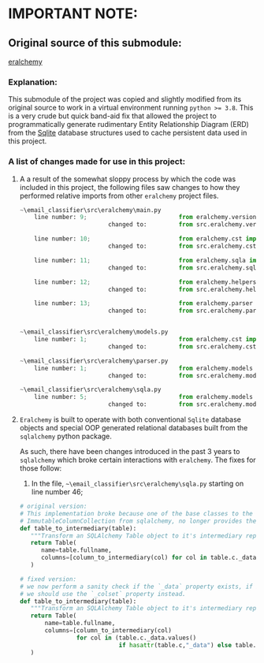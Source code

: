 IMPORTANT NOTE:
===
## Original source of this submodule: 
[eralchemy](https://github.com/Alexis-benoist/eralchemy)

### Explanation:
This submodule of the project was copied and slightly modified from its original source to work in a virtual environment running `python >= 3.8`.
This is a very crude but quick band-aid fix that allowed the project to programmatically generate rudimentary Entity Relationship Diagram (ERD) from the [Sqlite](https://www.sqlite.org/index.html) database structures used to cache persistent data used in this project. 

### A list of changes made for use in this project:

1) A a result of the somewhat sloppy process by which the code was included in this project, the following files saw changes to how they performed relative imports from other `eralchemy` project files.
   ```python
   ~\email_classifier\src\eralchemy\main.py
       line number: 9;                          from eralchemy.version import version as __version__
                            changed to:         from src.eralchemy.version import version as __version__
   
       line number: 10;                         from eralchemy.cst import GRAPH_BEGINNING
                            changed to:         from src.eralchemy.cst import GRAPH_BEGINNING
   
       line number: 11;                         from eralchemy.sqla import metadata_to_intermediary, declarative_to_intermediary, database_to_intermediary
                            changed to:         from src.eralchemy.sqla import metadata_to_intermediary, declarative_to_intermediary, database_to_intermediary
   
       line number: 12;                         from eralchemy.helpers import check_args
                            changed to:         from src.eralchemy.helpers import check_args
   
       line number: 13;                         from eralchemy.parser import markdown_file_to_intermediary, line_iterator_to_intermediary, ParsingException
                            changed to:         from src.eralchemy.parser import markdown_file_to_intermediary, line_iterator_to_intermediary, ParsingException
   
   
   ~\email_classifier\src\eralchemy\models.py
       line number: 1;                          from eralchemy.cst import TABLE, FONT_TAGS, ROW_TAGS
                            changed to:         from src.eralchemy.cst import TABLE, FONT_TAGS, ROW_TAGS
   
   ~\email_classifier\src\eralchemy\parser.py
       line number: 1;                          from eralchemy.models import Table, Relation, Column
                            changed to:         from src.eralchemy.models import Table, Relation, Column
   
   ~\email_classifier\src\eralchemy\sqla.py
       line number: 5;                          from eralchemy.models import Relation, Column, Table  
                            changed to:         from src.eralchemy.models import Relation, Column, Table
   
   ```
2) `Eralchemy` is built to operate with both conventional `Sqlite` database objects and special OOP generated relational databases built from the `sqlalchemy` python package. 
   
   As such, there have been changes introduced in the past 3 years to `sqlalchemy` which broke certain interactions with `eralchemy`. The fixes for those follow:
   1) In the file, `~\email_classifier\src\eralchemy\sqla.py` starting on line number 46;
   ```python
   # original version:
   # This implementation broke because one of the base classes to the table object,
   # ImmutableColumnCollection from sqlalchemy, no longer provides the _data property.
   def table_to_intermediary(table):
      """Transform an SQLAlchemy Table object to it's intermediary representation. """
      return Table(
         name=table.fullname,
         columns=[column_to_intermediary(col) for col in table.c._data.values()]
      )
   
   # fixed version:
   # we now perform a sanity check if the `_data` property exists, if it doesn't then we know
   # we should use the `_colset` property instead.
   def table_to_intermediary(table):
      """Transform an SQLAlchemy Table object to it's intermediary representation. """
      return Table(
          name=table.fullname,
          columns=[column_to_intermediary(col) 
                   for col in (table.c._data.values() 
                               if hasattr(table.c,"_data") else table.c._colset)]
      )
   ```